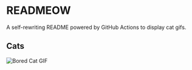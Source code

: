 # READMEOW

A self-rewriting README powered by GitHub Actions to display cat gifs.

## Cats

![Bored Cat GIF](https://media3.giphy.com/media/v1.Y2lkPTlhY2QwMmRhcGN0cnUwM3kxMHpuamt1Z2w2ZmU2MWRxZXB5ZThlbHl4bTBpNDZ1ayZlcD12MV9naWZzX3NlYXJjaCZjdD1n/mlvseq9yvZhba/200.gif)
